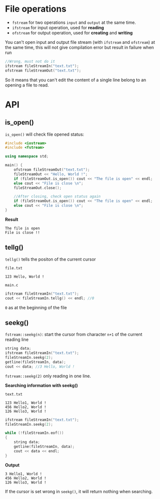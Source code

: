 # File operations

* ``fstream`` for two operations ``input`` and ``output`` at the same time.
* ``ifstream`` for input operation, used for **reading**
* ``ofstream`` for output operation, used for **creating** and **writing**

You can't open input and output file stream (with ``ifstream`` and ``ofstream``) at the same time, this will not give compilation error but result in failure when run

```c
//Wrong, must not do it
ifstream fileStreamIn("text.txt");
ofstream fileStreamOut("text.txt");
```

So it means that you can't edit the content of a single line belong to an opening a file to read.

# API

## is_open()

``is_open()`` will check file opened status:

```cpp
#include <iostream>
#include <fstream>

using namespace std;

main() {
	ofstream fileStreamOut("text.txt");
	fileStreamOut << "Hello, World !";
	if (fileStreamOut.is_open()) cout << "The file is open" << endl;
	else cout << "File is close \n";
	fileStreamOut.close();

	//After closing, check open status again
	if (fileStreamOut.is_open()) cout << "The file is open" << endl;
	else cout << "File is close \n";
}
```

**Result**

```
The file is open
File is close !! 
```
## tellg()

``tellg()`` tells the positon of the current cursor

``file.txt``

```
123 Hello, World !
```

``main.c``

```c
ifstream fileStreamIn("text.txt");
cout << fileStreamIn.tellg() << endl; //0
```

``0`` as at the beginning of the file
## seekg()

``fstream::seekg(n)``: start the cursor from character ``n+1`` of the current reading line

```cpp
string data;
ifstream fileStreamIn("text.txt");
fileStreamIn.seekg(2);
getline(fileStreamIn, data);
cout << data; //3 Hello, World !
```

``fstream::seekg(2)`` only reading in one line.

**Searching information with seekg()**

``text.txt``

```
123 Hello1, World !
456 Hello2, World !
126 Hello3, World !
```

```cpp
ifstream fileStreamIn("text.txt");
fileStreamIn.seekg(2);

while (!fileStreamIn.eof())
{
	string data;	
	getline(fileStreamIn, data);
	cout << data << endl;
}
```
**Output**

```
3 Hello1, World !
456 Hello2, World !
126 Hello3, World !
```

If the cursor is set wrong in ``seekg()``, it will return nothing when searching.
